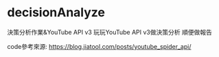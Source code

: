 # decisionAnalyze
決策分析作業&amp;YouTube API v3
玩玩YouTube API v3做決策分析 順便做報告

code參考來源:
https://blog.jiatool.com/posts/youtube_spider_api/

